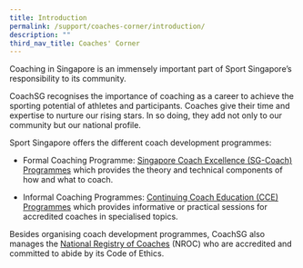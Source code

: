```yaml
---
title: Introduction
permalink: /support/coaches-corner/introduction/
description: ""
third_nav_title: Coaches' Corner
---
```

Coaching in Singapore is an immensely important part of Sport Singapore’s responsibility to its community. 

CoachSG recognises the importance of coaching as a career to achieve the sporting potential of athletes and participants. Coaches give their time and expertise to nurture our rising stars. In so doing, they add not only to our community but our national profile. 

Sport Singapore offers the different coach development programmes:

*   Formal Coaching Programme: [Singapore Coach Excellence (SG-Coach) Programmes](http://www.sportsingapore.gov.sg/athletes-coaches/coaches-corner/singapore-coach-excellence-programme-sg-coach) which provides the theory and technical components of how and what to coach. 
    
*   Informal Coaching Programmes: [Continuing Coach Education (CCE) Programmes](http://www.sportsingapore.gov.sg/athletes-coaches/coaches-corner/continuing-coach-development/continuing-coaching-education) which provides informative or practical sessions for accredited coaches in specialised topics. 
    

Besides organising coach development programmes, CoachSG also manages the [](http://www.sportsingapore.gov.sg/athletes-coaches/coaches-corner/national-registry-of-coaches)[National Registry of Coaches](http://www.sportsingapore.gov.sg/athletes-coaches/coaches-corner/national-registry-of-coaches) (NROC) who are accredited and committed to abide by its Code of Ethics.